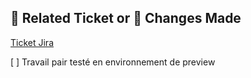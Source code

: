 ## 🎯 Related Ticket or 🔧 Changes Made

[Ticket Jira](https://passculture.atlassian.net/browse/PC-XXXXX)

<!-- Please include a summary of the changes and the related issue.
- List your changes here
- What did you add, fix, or update?
-->

<!-- Describe the steps to test your changes. Include setup instructions, commands, and expected results. -->

[ ] Travail pair testé en environnement de preview
